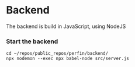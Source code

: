 # Backend
The backend is build in JavaScript, using NodeJS

### Start the backend
```
cd ~/repos/public_repos/perfin/backend/
npx nodemon --exec npx babel-node src/server.js
```